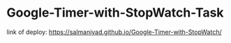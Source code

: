 # Google-Timer-with-StopWatch-Task
link of deploy: https://salmaniyad.github.io/Google-Timer-with-StopWatch/
